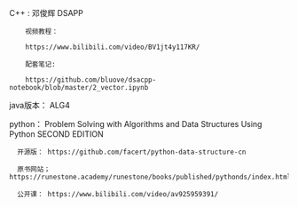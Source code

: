 
C++ :  邓俊辉 DSAPP

        视频教程：

        https://www.bilibili.com/video/BV1jt4y117KR/

        配套笔记:

        https://github.com/bluove/dsacpp-notebook/blob/master/2_vector.ipynb

java版本： ALG4

python： Problem Solving with Algorithms and Data Structures Using Python SECOND EDITION

      开源版： https://github.com/facert/python-data-structure-cn

      原书网站； https://runestone.academy/runestone/books/published/pythonds/index.html

      公开课： https://www.bilibili.com/video/av925959391/

